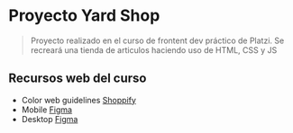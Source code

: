 # Proyecto Yard Shop

> Proyecto realizado en el curso de frontent dev práctico de Platzi. Se recreará una tienda de articulos haciendo uso de HTML, CSS y JS

## Recursos web del curso
- Color web guidelines [Shoppify](https://polaris.shopify.com/design/colors#navigation)
- Mobile [Figma](https://www.figma.com/proto/bcEVujIzJj5PNIWwF9pP2w/Platzi_YardSale?node-id=0%3A2&amp%3Bscaling=scale-down&amp%3Bpage-id=0%3A1&amp%3Bstarting-point-node-id=0%3A719)
- Desktop [Figma](https://www.figma.com/proto/bcEVujIzJj5PNIWwF9pP2w/Platzi_YardSale?node-id=3%3A2362&scaling=scale-down&page-id=0%3A998&starting-point-node-id=5%3A2808)
